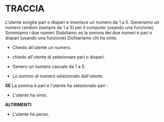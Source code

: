 # TRACCIA

L'utente sceglie pari o dispari e inserisce un numero da 1 a 5.
Generiamo un numero random (sempre da 1 a 5) per il computer (usando una funzione).
Sommiamo i due numeri
Stabiliamo se la somma dei due numeri è pari o dispari (usando una funzione)
Dichiariamo chi ha vinto.

- Chiedo all'utente un numero.

- chiedo all'utente di selezionare pari o dispari.

- Genero un numero casuale da 1 a 5.

- Lo sommo al numero selezionato dall'utente.

**SE** La somma è pari e l'utente ha selezionato pari :

- L'utente ha vinto.

**ALTRIMENTI**

- L'utente ha perso.